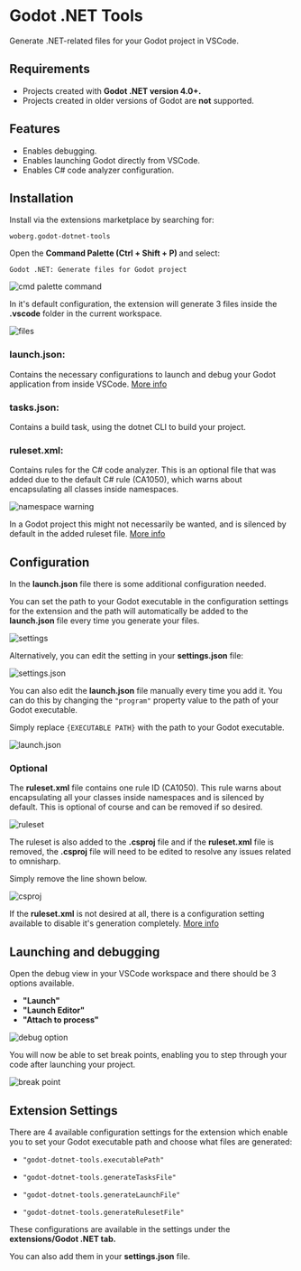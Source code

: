 # Godot .NET Tools

Generate .NET-related files for your Godot project in VSCode.

## Requirements

- Projects created with <strong>Godot .NET version 4.0+.</strong> 
- Projects created in older versions of Godot are <strong>not</strong> supported.

## Features

- Enables debugging.
- Enables launching Godot directly from VSCode.
- Enables C# code analyzer configuration.

## Installation

Install via the extensions marketplace by searching for:
    
<code>woberg.godot-dotnet-tools</code>

Open the <strong>Command Palette (Ctrl + Shift + P) </strong> and select:

<code>Godot .NET: Generate files for Godot project</code>

![cmd palette command](/images/cmd_palette.png)

In it's default configuration, the extension will generate 3 files inside the <strong>.vscode</strong> folder in the current workspace.

![files](/images/files.png)

### launch.json:
Contains the necessary configurations to launch and debug your Godot application from inside VSCode. [More info](#configuration)

### tasks.json:
Contains a build task, using the dotnet CLI to build your project.

### ruleset.xml:
Contains rules for the C# code analyzer. This is an optional file that was added due to the default C# rule (CA1050), which warns about encapsulating all classes inside namespaces. 

![namespace warning](/images/namespace.png)

In a Godot project this might not necessarily be wanted, and is silenced by default in the added ruleset file.
[More info](#optional)

## Configuration

In the <strong>launch.json</strong> file there is some additional configuration needed. 

You can set the path to your Godot executable in the configuration settings for the extension and the path will automatically be added to the <strong>launch.json</strong> file every time you generate your files.

![settings](/images/settings.png)

Alternatively, you can edit the setting in your <strong>settings.json</strong> file:

![settings.json](/images/settingsjson.png)

You can also edit the <strong>launch.json</strong> file manually every time you add it. You can do this by changing the <code>"program"</code> property value to the path of your Godot executable.

Simply replace <code>{EXECUTABLE PATH}</code> with the path to your Godot executable.

![launch.json](/images/launch.png)


### Optional

The <strong>ruleset.xml</strong> file contains one rule ID (CA1050). This rule warns about encapsulating all your classes inside namespaces and is silenced by default. This is optional of course and can be removed if so desired.

![ruleset](/images/ruleset.png)

The ruleset is also added to the <strong>.csproj</strong> file and if the <strong>ruleset.xml</strong> file is removed, the <strong>.csproj</strong> file will need to be edited to resolve any issues related to omnisharp. 

Simply remove the line shown below.

![csproj](/images/csproj.png)

If the <strong>ruleset.xml</strong> is not desired at all, there is a configuration setting available to disable it's generation completely. 
[More info](#extension-settings)

## Launching and debugging

Open the debug view in your VSCode workspace and there should be 3 options available. 

- <strong>"Launch"</strong> 
- <strong>"Launch Editor"</strong> 
- <strong>"Attach to process"</strong> 

![debug option](/images/debug.png)

You will now be able to set break points, enabling you to step through your code after launching your project.

![break point](/images/break_point.png)


## Extension Settings

There are 4 available configuration settings for the extension which enable you to set your Godot executable path and choose what files are generated:

- <code>"godot-dotnet-tools.executablePath"</code> 

- <code>"godot-dotnet-tools.generateTasksFile"</code> 

- <code>"godot-dotnet-tools.generateLaunchFile"</code>

- <code>"godot-dotnet-tools.generateRulesetFile"</code>

These configurations are available in the settings under the <strong>extensions/Godot .NET tab.</strong>

You can also add them in your <strong>settings.json</strong> file.